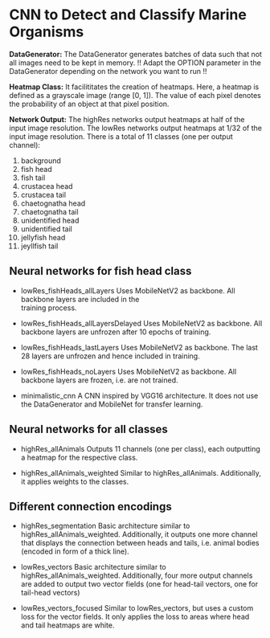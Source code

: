 # CNN to Detect and Classify Marine Organisms

**DataGenerator:**
The DataGenerator generates batches of data such that not all images need 
to be kept in memory. 
!! Adapt the OPTION parameter in the DataGenerator depending on the network
you want to run !!

**Heatmap Class:**
It facilititates the creation of heatmaps. Here, a heatmap is defined as 
a grayscale image (range [0, 1]). The value of each pixel denotes the probability
of an object at that pixel position.

**Network Output:**
The highRes networks output heatmaps at half of the input image resolution.
The lowRes networks output heatmaps at 1/32 of the input image resolution.
There is a total of 11 classes (one per output channel): 
  1. background
  2. fish head
  3. fish tail
  4. crustacea head
  5. crustacea tail
  6. chaetognatha head
  7. chaetognatha tail
  8. unidentified head
  9. unidentified tail
  10. jellyfish head
  11. jeyllfish tail

## Neural networks for fish head class 
- lowRes_fishHeads_allLayers
	Uses MobileNetV2 as backbone. All backbone layers are included in the 			
	training process. 
	
- lowRes_fishHeads_allLayersDelayed
	Uses MobileNetV2 as backbone. All backbone layers are unfrozen after
	10 epochs of training.

- lowRes_fishHeads_lastLayers
	Uses MobileNetV2 as backbone. The last 28 layers are unfrozen and hence
	included in training.

- lowRes_fishHeads_noLayers
	Uses MobileNetV2 as backbone. All backbone layers are frozen, i.e. are
	not trained.

- minimalistic_cnn
	A CNN inspired by VGG16 architecture. It does not use the DataGenerator
	and MobileNet for transfer learning.


## Neural networks for all classes 
- highRes_allAnimals
	Outputs 11 channels (one per class), each outputting a heatmap for the
	respective class.

- highRes_allAnimals_weighted
	Similar to highRes_allAnimals. Additionally, it applies weights to the
	classes.


## Different connection encodings 
- highRes_segmentation
	Basic architecture similar to highRes_allAnimals_weighted. Additionally,
	it outputs one more channel that displays the connection between heads
	and tails, i.e. animal bodies (encoded in form of a thick line). 

- lowRes_vectors
	Basic architecture similar to highRes_allAnimals_weighted. Additionally,
	four more output channels are added to output two vector fields (one for 
	head-tail vectors, one for tail-head vectors)

- lowRes_vectors_focused
	Similar to lowRes_vectors, but uses a custom loss for the vector fields.
	It only applies the loss to areas where head and tail heatmaps are white.